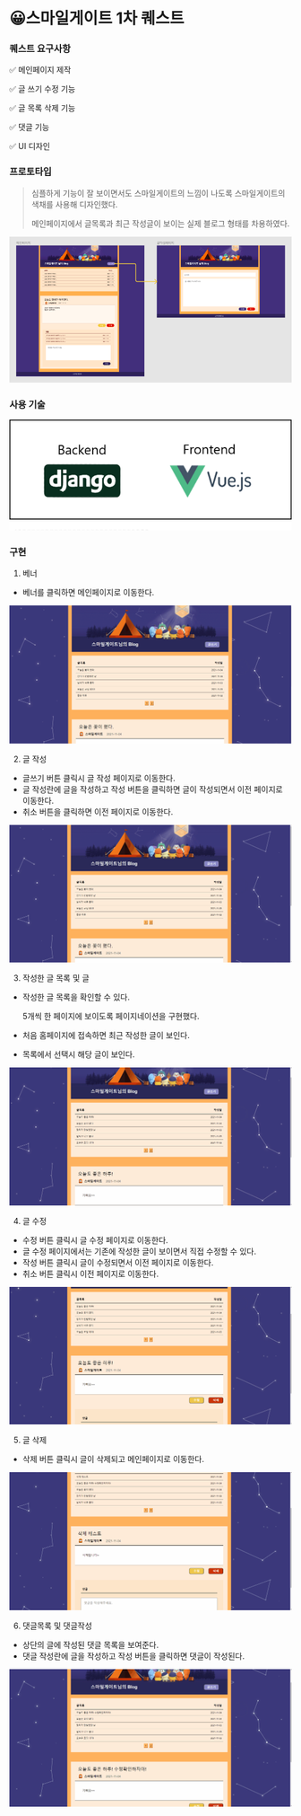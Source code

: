 # 😀스마일게이트 1차 퀘스트



### 퀘스트 요구사항

✅  메인페이지 제작

✅  글 쓰기 수정 기능

✅ 글 목록 삭제 기능

✅  댓글 기능

✅  UI 디자인



### 프로토타입

> 심플하게 기능이 잘 보이면서도 스마일게이트의 느낌이 나도록 스마일게이트의 색채를 사용해 디자인했다.
>
> 메인페이지에서 글목록과 최근 작성글이 보이는 실제 블로그 형태를 차용하였다.

![프로토타입](./assets/prototype.png)






### 사용 기술

![tech](./assets/tech.png)



### 구현

1. 베너 

* 베너를 클릭하면 메인페이지로 이동한다.

![1](./assets/1.gif)



2. 글 작성

* 글쓰기 버튼 클릭시 글 작성 페이지로 이동한다.
* 글 작성란에 글을 작성하고 작성 버튼을 클릭하면 글이 작성되면서 이전 페이지로 이동한다.
* 취소 버튼을 클릭하면 이전 페이지로 이동한다.

![2](./assets/2.gif)



3. 작성한 글 목록 및 글

* 작성한 글 목록을 확인할 수 있다.

  5개씩 한 페이지에 보이도록 페이지네이션을 구현했다.


* 처음 홈페이지에 접속하면 최근 작성한 글이 보인다.
* 목록에서 선택시 해당 글이 보인다.

![3](./assets/3.gif)



4. 글 수정

* 수정 버튼 클릭시 글 수정 페이지로 이동한다.
* 글 수정 페이지에서는 기존에 작성한 글이 보이면서 직접 수정할 수 있다.
* 작성 버튼 클릭시 글이 수정되면서 이전 페이지로 이동한다.
* 취소 버튼 클릭시 이전 페이지로 이동한다.

![4](./assets/4.gif)



5. 글 삭제

* 삭제 버튼 클릭시 글이 삭제되고 메인페이지로 이동한다.

![4](./assets/5.gif)



6. 댓글목록 및 댓글작성

* 상단의 글에 작성된 댓글 목록을 보여준다.
* 댓글 작성란에 글을 작성하고 작성 버튼을 클릭하면 댓글이 작성된다.

![4](./assets/6.gif)

